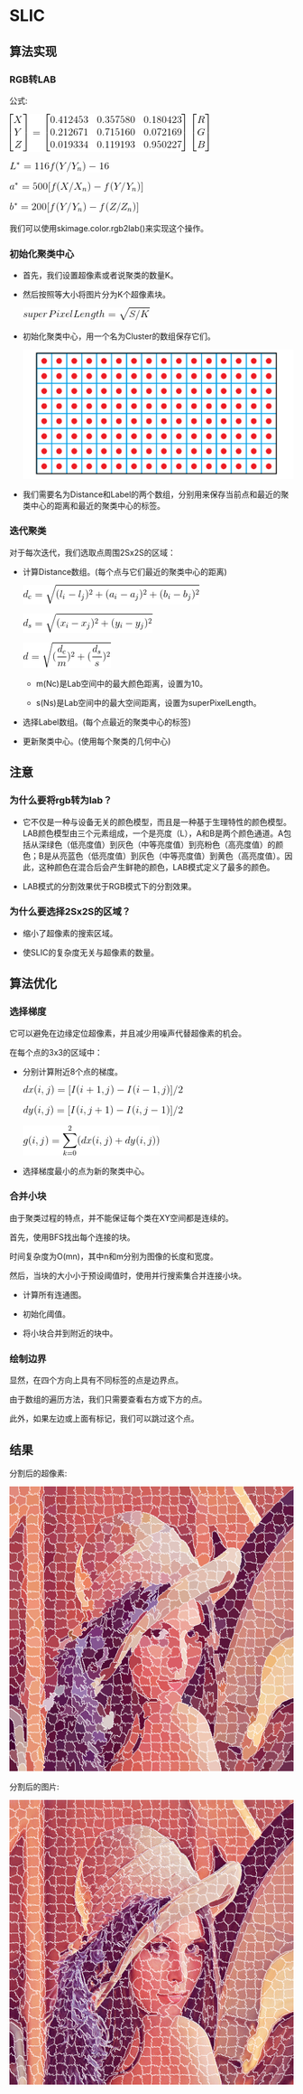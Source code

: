 # SLIC

## 算法实现

### RGB转LAB

公式:

![](../resource/gradient_ascent_based/SLIC/rgb2lab1.gif)

![](../resource/gradient_ascent_based/SLIC/L.gif)

![](../resource/gradient_ascent_based/SLIC/a.gif)

![](../resource/gradient_ascent_based/SLIC/b.gif)

我们可以使用skimage.color.rgb2lab()来实现这个操作。

### 初始化聚类中心

- 首先，我们设置超像素或者说聚类的数量K。

- 然后按照等大小将图片分为K个超像素块。

    ![](../resource/gradient_ascent_based/SLIC/S.gif)

- 初始化聚类中心，用一个名为Cluster的数组保存它们。

    ![](../resource/gradient_ascent_based/SLIC/initial.png)

- 我们需要名为Distance和Label的两个数组，分别用来保存当前点和最近的聚类中心的距离和最近的聚类中心的标签。

### 迭代聚类

对于每次迭代，我们选取点周围2Sx2S的区域：

- 计算Distance数组。(每个点与它们最近的聚类中心的距离)

    ![](../resource/gradient_ascent_based/SLIC/dc.gif)

    ![](../resource/gradient_ascent_based/SLIC/ds.gif)

    ![](../resource/gradient_ascent_based/SLIC/d.gif)
    
    - m(Nc)是Lab空间中的最大颜色距离，设置为10。
    
    - s(Ns)是Lab空间中的最大空间距离，设置为superPixelLength。

- 选择Label数组。(每个点最近的聚类中心的标签)

- 更新聚类中心。(使用每个聚类的几何中心)

## 注意

### 为什么要将rgb转为lab？

- 它不仅是一种与设备无关的颜色模型，而且是一种基于生理特性的颜色模型。LAB颜色模型由三个元素组成，一个是亮度（L），A和B是两个颜色通道。A包括从深绿色（低亮度值）到灰色（中等亮度值）到亮粉色（高亮度值）的颜色；B是从亮蓝色（低亮度值）到灰色（中等亮度值）到黄色（高亮度值）。因此，这种颜色在混合后会产生鲜艳的颜色，LAB模式定义了最多的颜色。

- LAB模式的分割效果优于RGB模式下的分割效果。

### 为什么要选择2Sx2S的区域？

- 缩小了超像素的搜索区域。

- 使SLIC的复杂度无关与超像素的数量。

## 算法优化

### 选择梯度

它可以避免在边缘定位超像素，并且减少用噪声代替超像素的机会。

在每个点的3x3的区域中：

- 分别计算附近8个点的梯度。

    ![](../resource/gradient_ascent_based/SLIC/dx.gif)
    
    ![](../resource/gradient_ascent_based/SLIC/dy.gif)
    
    ![](../resource/gradient_ascent_based/SLIC/g.gif)

- 选择梯度最小的点为新的聚类中心。

### 合并小块

由于聚类过程的特点，并不能保证每个类在XY空间都是连续的。

首先，使用BFS找出每个连接的块。

时间复杂度为O(mn)，其中n和m分别为图像的长度和宽度。

然后，当块的大小小于预设阈值时，使用并行搜索集合并连接小块。

- 计算所有连通图。

- 初始化阈值。

- 将小块合并到附近的块中。

### 绘制边界

显然，在四个方向上具有不同标签的点是边界点。

由于数组的遍历方法，我们只需要查看右方或下方的点。

此外，如果左边或上面有标记，我们可以跳过这个点。

## 结果

分割后的超像素:

![](../result/lena_SLIC_pixel.png)

分割后的图片:

![](../result/lena_SLIC_image.png)